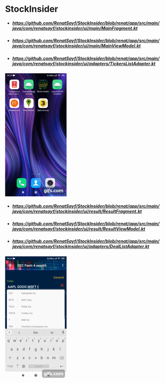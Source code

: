# StockInsider

* ##### https://github.com/RenatSayf/StockInsider/blob/renat/app/src/main/java/com/renatsayf/stockinsider/ui/main/MainFragment.kt
* ##### https://github.com/RenatSayf/StockInsider/blob/renat/app/src/main/java/com/renatsayf/stockinsider/ui/main/MainViewModel.kt
* ##### https://github.com/RenatSayf/StockInsider/blob/renat/app/src/main/java/com/renatsayf/stockinsider/ui/adapters/TickersListAdapter.kt
![Image alt](https://github.com/RenatSayf/StockInsider/blob/renat/app/images/start.gif)


* ##### https://github.com/RenatSayf/StockInsider/blob/renat/app/src/main/java/com/renatsayf/stockinsider/ui/result/ResultFragment.kt
* ##### https://github.com/RenatSayf/StockInsider/blob/renat/app/src/main/java/com/renatsayf/stockinsider/ui/result/ResultViewModel.kt
* ##### https://github.com/RenatSayf/StockInsider/blob/renat/app/src/main/java/com/renatsayf/stockinsider/ui/adapters/DealListAdapter.kt
![Image alt](https://github.com/RenatSayf/StockInsider/blob/renat/app/images/next.gif)
